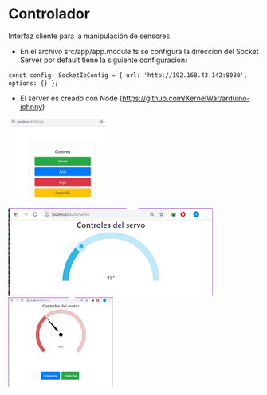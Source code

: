 # Controlador

Interfaz cliente para la manipulación de sensores

- En el archivo src/app/app.module.ts se configura la direccion del Socket Server por default tiene la siguiente configuración: 
```
const config: SocketIoConfig = { url: 'http://192.168.43.142:8080', options: {} };
```
- El server es creado con Node (https://github.com/KernelWar/arduino-johnny)

<div>
	<img width="200" src="capturas/1.jpg">
	<img width="410" src="capturas/2.png">
	<img width="210" src="capturas/3.png">
</div>
